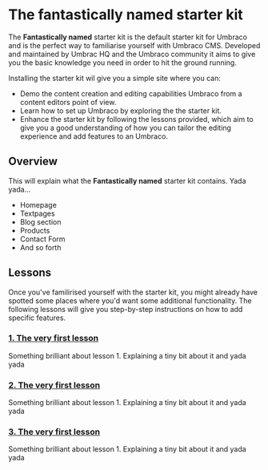 # The fantastically named starter kit
The **Fantastically named** starter kit is the default starter kit for Umbraco and is the perfect way to familiarise yourself with Umbraco CMS. Developed and maintained by Umbrac HQ and the Umbraco community it aims to give you the basic knowledge you need in order to hit the ground running.

Installing the starter kit wil give you a simple site where you can:

* Demo the content creation and editing capabilities Umbraco from a content editors point of view.
* Learn how to set up Umbraco by exploring the the starter kit.
* Enhance the starter kit by following the lessons provided, which aim to give you a good understanding of how you can tailor the editing experience and add features to an Umbraco. 

## Overview
This will explain what the **Fantastically named** starter kit contains. Yada yada...

* Homepage
* Textpages 
* Blog section
* Products
* Contact Form
* And so forth

## Lessons
Once you've familirised yourself with the starter kit, you might already have spotted some places where you'd want some additional functionality. The following lessons will give you step-by-step instructions on how to add specific features.

### [1. The very first lesson](Lesson-1/index.md)
Something brilliant about lesson 1. Explaining a tiny bit about it and yada yada

### [2. The very first lesson](Lesson-2/index.md)
Something brilliant about lesson 1. Explaining a tiny bit about it and yada yada 

### [3. The very first lesson](Lesson-3/index.md)
Something brilliant about lesson 1. Explaining a tiny bit about it and yada yada

